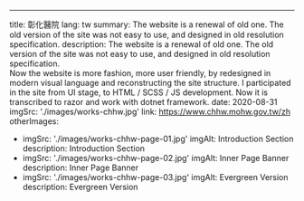 ---
title: 彰化醫院
lang: tw
summary:
  The website is a renewal of old one. The old version of the site was not easy to use, and designed in old resolution specification.
description:
  The website is a renewal of old one. The old version of the site was not easy to use, and designed in old resolution specification.<br />
  Now the website is more fashion, more user friendly, by redesigned in modern visual language and reconstructing the site structure.
  I participated in the site from UI stage, to HTML / SCSS / JS development. Now it is transcribed to razor and work with dotnet framework.
date: 2020-08-31
imgSrc: './images/works-chhw.jpg'
link: https://www.chhw.mohw.gov.tw/zh
otherImages:
  - imgSrc: './images/works-chhw-page-01.jpg'
    imgAlt: Introduction Section
    description: Introduction Section
  - imgSrc: './images/works-chhw-page-02.jpg'
    imgAlt: Inner Page Banner
    description: Inner Page Banner
  - imgSrc: './images/works-chhw-page-03.jpg'
    imgAlt: Evergreen Version
    description: Evergreen Version
